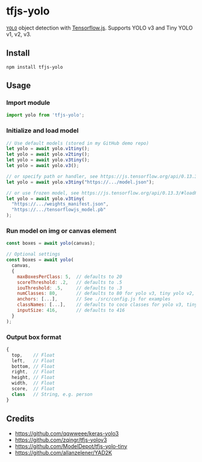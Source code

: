 # tfjs-yolo

[`YOLO`](https://pjreddie.com/darknet/yolo/) object detection with [Tensorflow.js](https://js.tensorflow.org/). Supports YOLO v3 and Tiny YOLO v1, v2, v3.

## Install
```
npm install tfjs-yolo
```

## Usage

### Import module

```javascript
import yolo from 'tfjs-yolo';
```

### Initialize and load model

```javascript
// Use default models (stored in my GitHub demo repo)
let yolo = await yolo.v1tiny();
let yolo = await yolo.v2tiny();
let yolo = await yolo.v3tiny();
let yolo = await yolo.v3();

// or specify path or handler, see https://js.tensorflow.org/api/0.13.3/#loadModel
let yolo = await yolo.v3tiny("https://.../model.json");

// or use frozen model, see https://js.tensorflow.org/api/0.13.3/#loadFrozenModel
let yolo = await yolo.v3tiny(
  "https://.../weights_manifest.json",
  "https://.../tensorflowjs_model.pb"
);

```

### Run model on img or canvas element

```javascript
const boxes = await yolo(canvas);

// Optional settings
const boxes = await yolo(
  canvas,
  {
    maxBoxesPerClass: 5,  // defaults to 20
    scoreThreshold: .2,   // defaults to .5
    iouThreshold: .5,     // defaults to .3
    numClasses: 80,       // defaults to 80 for yolo v3, tiny yolo v2, v3 and 20 for tiny yolo v1
    anchors: [...],       // See ./src/config.js for examples
    classNames: [...],    // defaults to coco classes for yolo v3, tiny yolo v2, v3 and voc classes for tiny yolo v1
    inputSize: 416,       // defaults to 416
  }
);
```

### Output box format

```javascript
{
  top,    // Float
  left,   // Float
  bottom, // Float
  right,  // Float
  height, // Float
  width,  // Float
  score,  // Float
  class   // String, e.g. person
}
```

## Credits

- https://github.com/qqwweee/keras-yolo3
- https://github.com/zqingr/tfjs-yolov3
- https://github.com/ModelDepot/tfjs-yolo-tiny
- https://github.com/allanzelener/YAD2K